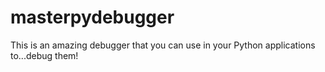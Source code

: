 # masterpydebugger
This is an amazing debugger that you can use in your Python applications to...debug them!

